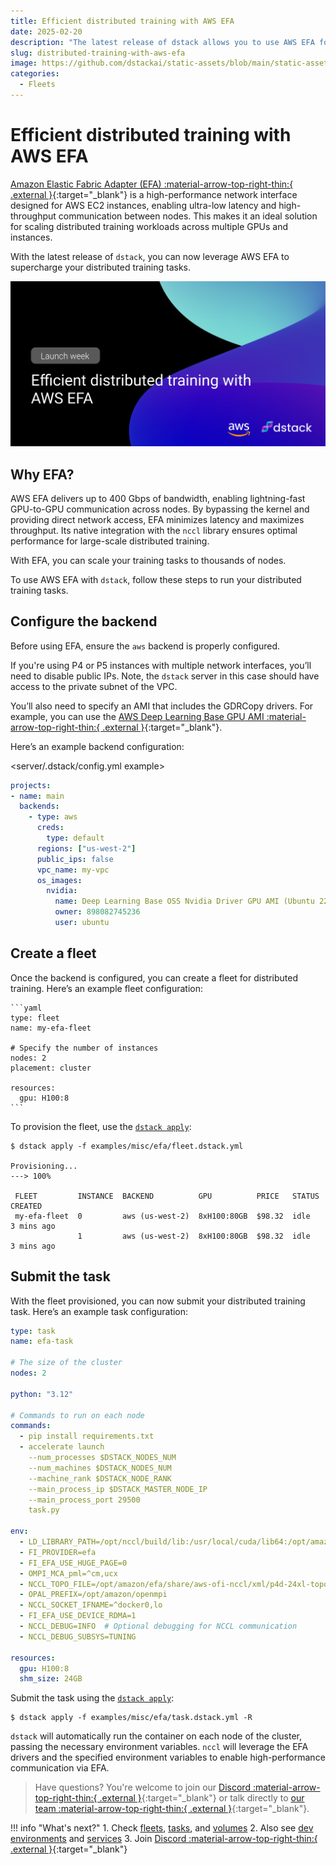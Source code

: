 ```yaml
---
title: Efficient distributed training with AWS EFA
date: 2025-02-20
description: "The latest release of dstack allows you to use AWS EFA for your distributed training tasks."  
slug: distributed-training-with-aws-efa
image: https://github.com/dstackai/static-assets/blob/main/static-assets/images/distributed-training-with-aws-efa-v2.png?raw=true
categories:
  - Fleets
---
```


# Efficient distributed training with AWS EFA

[Amazon Elastic Fabric Adapter (EFA) :material-arrow-top-right-thin:{ .external }](https://aws.amazon.com/hpc/efa/){:target="_blank"} is a high-performance network interface designed for AWS EC2 instances, enabling
ultra-low latency and high-throughput communication between nodes. This makes it an ideal solution for scaling
distributed training workloads across multiple GPUs and instances.

With the latest release of `dstack`, you can now leverage AWS EFA to supercharge your distributed training tasks.

<img src="https://github.com/dstackai/static-assets/blob/main/static-assets/images/distributed-training-with-aws-efa-v2.png?raw=true" width="630"/>

<!-- more -->

## Why EFA?

AWS EFA delivers up to 400 Gbps of bandwidth, enabling lightning-fast GPU-to-GPU communication across nodes. By
bypassing the kernel and providing direct network access, EFA minimizes latency and maximizes throughput. Its native
integration with the `nccl` library ensures optimal performance for large-scale distributed training.

With EFA, you can scale your training tasks to thousands of nodes.

To use AWS EFA with `dstack`, follow these steps to run your distributed training tasks.

## Configure the backend

Before using EFA, ensure the `aws` backend is properly configured.

If you're using P4 or P5 instances with multiple
network interfaces, you’ll need to disable public IPs. Note, the `dstack`
server in this case should have access to the private subnet of the VPC.

You’ll also need to specify an AMI that includes the GDRCopy drivers. For example, you can use the 
[AWS Deep Learning Base GPU AMI :material-arrow-top-right-thin:{ .external }](https://aws.amazon.com/releasenotes/aws-deep-learning-base-gpu-ami-ubuntu-22-04/){:target="_blank"}.

Here’s an example backend configuration:

<server/.dstack/config.yml example>

<div editor-title="~/.dstack/server/config.yml">

```yaml
projects:
- name: main
  backends:
    - type: aws
      creds:
        type: default
      regions: ["us-west-2"]
      public_ips: false
      vpc_name: my-vpc
      os_images:
        nvidia:
          name: Deep Learning Base OSS Nvidia Driver GPU AMI (Ubuntu 22.04) 20241115
          owner: 898082745236
          user: ubuntu
```

</div>

## Create a fleet

Once the backend is configured, you can create a fleet for distributed training. Here’s an example fleet
configuration:

<div editor-title="examples/misc/fleets/efa.dstack.yml">
    
    ```yaml
    type: fleet
    name: my-efa-fleet
    
    # Specify the number of instances
    nodes: 2
    placement: cluster
    
    resources:
      gpu: H100:8
    ```
    
</div>

To provision the fleet, use the [`dstack apply`](../../docs/reference/cli/dstack/apply.md):

<div class="termy">

```shell
$ dstack apply -f examples/misc/efa/fleet.dstack.yml

Provisioning...
---> 100%

 FLEET         INSTANCE  BACKEND          GPU          PRICE   STATUS  CREATED 
 my-efa-fleet  0         aws (us-west-2)  8xH100:80GB  $98.32  idle    3 mins ago      
               1         aws (us-west-2)  8xH100:80GB  $98.32  idle    3 mins ago    
```

</div>

## Submit the task

With the fleet provisioned, you can now submit your distributed training task. Here’s an example task configuration:

<div editor-title="examples/misc/efa/task.dstack.yml">

```yaml
type: task
name: efa-task

# The size of the cluster
nodes: 2

python: "3.12"

# Commands to run on each node
commands:
  - pip install requirements.txt
  - accelerate launch
    --num_processes $DSTACK_NODES_NUM
    --num_machines $DSTACK_NODES_NUM
    --machine_rank $DSTACK_NODE_RANK
    --main_process_ip $DSTACK_MASTER_NODE_IP
    --main_process_port 29500
    task.py

env:
  - LD_LIBRARY_PATH=/opt/nccl/build/lib:/usr/local/cuda/lib64:/opt/amazon/efa/lib:/opt/amazon/openmpi/lib:/opt/aws-ofi-nccl/lib:$LD_LIBRARY_PATH
  - FI_PROVIDER=efa
  - FI_EFA_USE_HUGE_PAGE=0
  - OMPI_MCA_pml=^cm,ucx
  - NCCL_TOPO_FILE=/opt/amazon/efa/share/aws-ofi-nccl/xml/p4d-24xl-topo.xml  # Typically loaded automatically, might not be necessary
  - OPAL_PREFIX=/opt/amazon/openmpi
  - NCCL_SOCKET_IFNAME=^docker0,lo
  - FI_EFA_USE_DEVICE_RDMA=1
  - NCCL_DEBUG=INFO  # Optional debugging for NCCL communication
  - NCCL_DEBUG_SUBSYS=TUNING

resources:
  gpu: H100:8
  shm_size: 24GB
```

</div>

Submit the task using the [`dstack apply`](../../docs/reference/cli/dstack/apply.md):

<div class="termy">

```shell
$ dstack apply -f examples/misc/efa/task.dstack.yml -R
```

</div>

`dstack` will automatically run the container on each node of the cluster, passing the necessary environment variables.
`nccl` will leverage the EFA drivers and the specified environment variables to enable high-performance communication via
EFA.

> Have questions? You're welcome to join
> our [Discord :material-arrow-top-right-thin:{ .external }](https://discord.gg/u8SmfwPpMd){:target="_blank"} or talk
> directly to [our team :material-arrow-top-right-thin:{ .external }](https://calendly.com/dstackai/discovery-call){:target="_blank"}.

!!! info "What's next?"
    1. Check [fleets](../../docs/concepts/fleets.md), [tasks](../../docs/concepts/tasks.md), and [volumes](../../docs/concepts/volumes.md)
    2. Also see [dev environments](../../docs/concepts/dev-environments.md) and [services](../../docs/concepts/services.md)
    3. Join [Discord :material-arrow-top-right-thin:{ .external }](https://discord.gg/u8SmfwPpMd){:target="_blank"}
